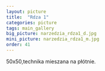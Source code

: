 ```yaml
---
layout: picture
title:  "Rdza 1"
categories: picture
tags: main_gallery
big_picture: narzedzia_rdza1_d.jpg
mini_picture: narzedzia_rdza1_m.jpg
order: 41
---
```

50x50,technika mieszana na płótnie.

